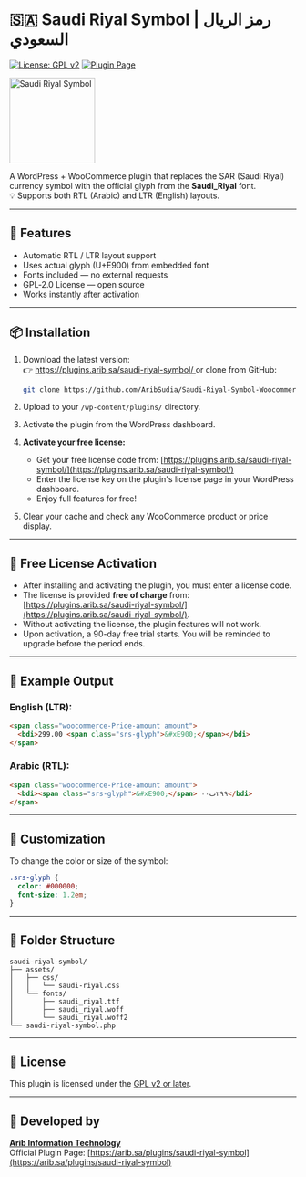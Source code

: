 # 🇸🇦 Saudi Riyal Symbol | رمز الريال السعودي

[![License: GPL v2](https://img.shields.io/badge/license-GPL--2.0-blue.svg)](https://www.gnu.org/licenses/old-licenses/gpl-2.0.en.html)
[![Plugin Page](https://img.shields.io/badge/Official%20Page-arib.sa-blue)](https://plugins.arib.sa/saudi-riyal-symbol/)

<img src="[assets/images/Saudi_Riyal_Symbol-2.svg](https://github.com/AribSudia/Saudi-Riyal-Symbol-Woocommerce-WP-Plugin/blob/main/Saudi_Riyal_Symbol-2.svg)" alt="Saudi Riyal Symbol" width="150" />

A WordPress + WooCommerce plugin that replaces the SAR (Saudi Riyal) currency symbol with the official glyph from the **Saudi_Riyal** font.  
💡 Supports both RTL (Arabic) and LTR (English) layouts.

---

## 🌟 Features

- Automatic RTL / LTR layout support  
- Uses actual glyph (U+E900) from embedded font  
- Fonts included — no external requests  
- GPL‑2.0 License — open source  
- Works instantly after activation

---

## 📦 Installation

1. Download the latest version:  
   👉 [https://plugins.arib.sa/saudi-riyal-symbol/  ](https://plugins.arib.sa/saudi-riyal-symbol/)
   or clone from GitHub:
   ```bash
   git clone https://github.com/AribSudia/Saudi-Riyal-Symbol-Woocommerce-WP-Plugin.git
   ```

2. Upload to your `/wp-content/plugins/` directory.

3. Activate the plugin from the WordPress dashboard.

4. **Activate your free license:**
   - Get your free license code from: [https://plugins.arib.sa/saudi-riyal-symbol/](https://plugins.arib.sa/saudi-riyal-symbol/)
   - Enter the license key on the plugin's license page in your WordPress dashboard.
   - Enjoy full features for free!

5. Clear your cache and check any WooCommerce product or price display.

---

## 🧪 Free License Activation

- After installing and activating the plugin, you must enter a license code.
- The license is provided **free of charge** from: [https://plugins.arib.sa/saudi-riyal-symbol/](https://plugins.arib.sa/saudi-riyal-symbol/).
- Without activating the license, the plugin features will not work.
- Upon activation, a 90-day free trial starts. You will be reminded to upgrade before the period ends.

---

## 🧪 Example Output

### English (LTR):
```html
<span class="woocommerce-Price-amount amount">
  <bdi>299.00 <span class="srs-glyph">&#xE900;</span></bdi>
</span>
```

### Arabic (RTL):
```html
<span class="woocommerce-Price-amount amount">
  <bdi><span class="srs-glyph">&#xE900;</span> ٢٩٩ٮ٠٠</bdi>
</span>
```

---

## 🎨 Customization

To change the color or size of the symbol:
```css
.srs-glyph {
  color: #000000;
  font-size: 1.2em;
}
```

---

## 👢 Folder Structure
```
saudi-riyal-symbol/
├── assets/
│   ├── css/
│   │   └── saudi-riyal.css
│   └── fonts/
│       ├── saudi_riyal.ttf
│       ├── saudi_riyal.woff
│       └── saudi_riyal.woff2
└── saudi-riyal-symbol.php
```

---

## 📃 License

This plugin is licensed under the [GPL v2 or later](https://www.gnu.org/licenses/old-licenses/gpl-2.0.en.html).

---

## 🧐 Developed by

**[Arib Information Technology](https://arib.sa)**  
Official Plugin Page: [https://arib.sa/plugins/saudi-riyal-symbol](https://arib.sa/plugins/saudi-riyal-symbol)
